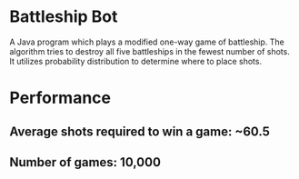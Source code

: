 # Battleship Bot

A Java program which plays a modified one-way game of battleship. The algorithm tries to destroy all five battleships in the fewest number of shots. It utilizes probability distribution to determine where to place shots.

# Performance
## Average shots required to win a game: ~60.5
## Number of games: 10,000
